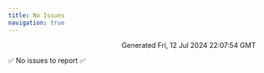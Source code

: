 ```yaml
---
title: No Issues
navigation: true
---
```


<p style="text-align:right;color:#cccs">
Generated Fri, 12 Jul 2024 22:07:54 GMT
</p>
<p>✅ No issues to report ✅</p>



